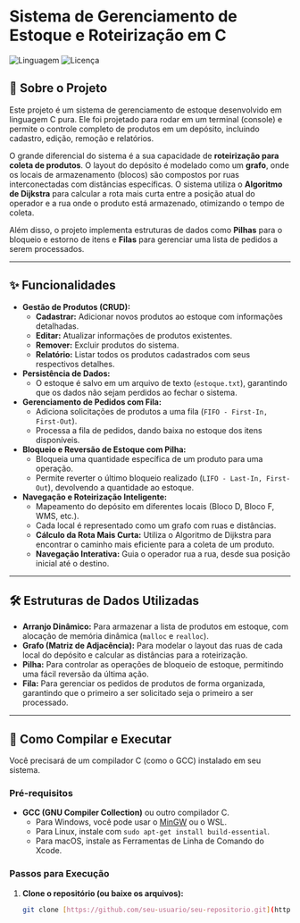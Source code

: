 # Sistema de Gerenciamento de Estoque e Roteirização em C

![Linguagem](https://img.shields.io/badge/Linguagem-C-blue.svg)
![Licença](https://img.shields.io/badge/Licen%C3%A7a-MIT-green.svg)

## 📖 Sobre o Projeto

Este projeto é um sistema de gerenciamento de estoque desenvolvido em linguagem C pura. Ele foi projetado para rodar em um terminal (console) e permite o controle completo de produtos em um depósito, incluindo cadastro, edição, remoção e relatórios.

O grande diferencial do sistema é a sua capacidade de **roteirização para coleta de produtos**. O layout do depósito é modelado como um **grafo**, onde os locais de armazenamento (blocos) são compostos por ruas interconectadas com distâncias específicas. O sistema utiliza o **Algoritmo de Dijkstra** para calcular a rota mais curta entre a posição atual do operador e a rua onde o produto está armazenado, otimizando o tempo de coleta.

Além disso, o projeto implementa estruturas de dados como **Pilhas** para o bloqueio e estorno de itens e **Filas** para gerenciar uma lista de pedidos a serem processados.

---

## ✨ Funcionalidades

- **Gestão de Produtos (CRUD):**
    - **Cadastrar:** Adicionar novos produtos ao estoque com informações detalhadas.
    - **Editar:** Atualizar informações de produtos existentes.
    - **Remover:** Excluir produtos do sistema.
    - **Relatório:** Listar todos os produtos cadastrados com seus respectivos detalhes.
- **Persistência de Dados:**
    - O estoque é salvo em um arquivo de texto (`estoque.txt`), garantindo que os dados não sejam perdidos ao fechar o sistema.
- **Gerenciamento de Pedidos com Fila:**
    - Adiciona solicitações de produtos a uma fila (`FIFO - First-In, First-Out`).
    - Processa a fila de pedidos, dando baixa no estoque dos itens disponíveis.
- **Bloqueio e Reversão de Estoque com Pilha:**
    - Bloqueia uma quantidade específica de um produto para uma operação.
    - Permite reverter o último bloqueio realizado (`LIFO - Last-In, First-Out`), devolvendo a quantidade ao estoque.
- **Navegação e Roteirização Inteligente:**
    - Mapeamento do depósito em diferentes locais (Bloco D, Bloco F, WMS, etc.).
    - Cada local é representado como um grafo com ruas e distâncias.
    - **Cálculo da Rota Mais Curta:** Utiliza o Algoritmo de Dijkstra para encontrar o caminho mais eficiente para a coleta de um produto.
    - **Navegação Interativa:** Guia o operador rua a rua, desde sua posição inicial até o destino.

---

## 🛠️ Estruturas de Dados Utilizadas

- **Arranjo Dinâmico:** Para armazenar a lista de produtos em estoque, com alocação de memória dinâmica (`malloc` e `realloc`).
- **Grafo (Matriz de Adjacência):** Para modelar o layout das ruas de cada local do depósito e calcular as distâncias para a roteirização.
- **Pilha:** Para controlar as operações de bloqueio de estoque, permitindo uma fácil reversão da última ação.
- **Fila:** Para gerenciar os pedidos de produtos de forma organizada, garantindo que o primeiro a ser solicitado seja o primeiro a ser processado.

---

## 🚀 Como Compilar e Executar

Você precisará de um compilador C (como o GCC) instalado em seu sistema.

### Pré-requisitos

- **GCC (GNU Compiler Collection)** ou outro compilador C.
  - Para Windows, você pode usar o [MinGW](https://www.mingw-w64.org/) ou o WSL.
  - Para Linux, instale com `sudo apt-get install build-essential`.
  - Para macOS, instale as Ferramentas de Linha de Comando do Xcode.

### Passos para Execução

1. **Clone o repositório (ou baixe os arquivos):**
   ```bash
   git clone [https://github.com/seu-usuario/seu-repositorio.git](https://github.com/seu-usuario/seu-repositorio.git)
